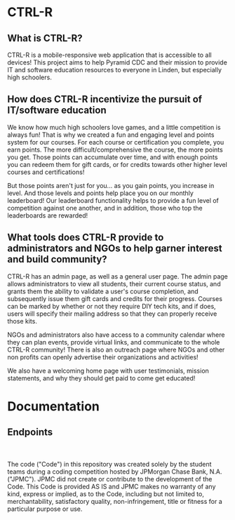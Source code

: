 # CTRL-R

## What is CTRL-R?
CTRL-R is a mobile-responsive web application that is accessible to all devices! This project aims to help Pyramid CDC and their mission to provide IT and software education resources to everyone in Linden, but especially high schoolers.

## How does CTRL-R incentivize the pursuit of IT/software education
We know how much high schoolers love games, and a little competition is always fun! That is why we created a fun and engaging level and points system for our courses. For each course or certification you complete, you earn points. The more difficult/comprehensive the course, the more points you get. Those points can accumulate over time, and with enough points you can redeem them for gift cards, or for credits towards other higher level courses and certifications!

But those points aren't just for you... as you gain points, you increase in level. And those levels and points help place you on our monthly leaderboard! Our leaderboard functionality helps to provide a fun level of competition against one another, and in addition, those who top the leaderboards are rewarded!


## What tools does CTRL-R provide to administrators and NGOs to help garner interest and build community?
CTRL-R has an admin page, as well as a general user page. The admin page allows administrators to view all students, their current course status, and grants them the ability to validate a user's course completion, and subsequently issue them gift cards and credits for their progress. Courses can be marked by whether or not they require DIY tech kits, and if does, users will specify their mailing address so that they can properly receive those kits.

NGOs and administrators also have access to a community calendar where they can plan events, provide virtual links, and communicate to the whole CTRL-R community! There is also an outreach page where NGOs and other non profits can openly advertise their organizations and activities!

We also have a welcoming home page with user testimonials, mission statements, and why they should get paid to come get educated!

# Documentation

## Endpoints

 <br /> <br /> The code ("Code") in this repository was created solely by the student teams during a coding competition hosted by JPMorgan Chase Bank, N.A. ("JPMC"). JPMC did not create or contribute to the development of the Code. This Code is provided AS IS and JPMC makes no warranty of any kind, express or implied, as to the Code, including but not limited to, merchantability, satisfactory quality, non-infringement, title or fitness for a particular purpose or use.